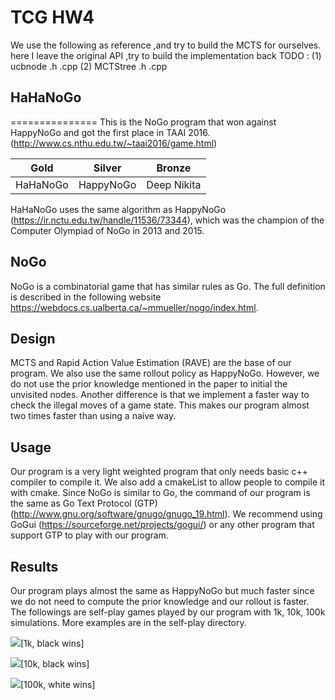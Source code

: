 TCG HW4
===============
We use the following as reference ,and try to build the MCTS for ourselves.
here I leave the original API ,try to build the implementation back
TODO : (1) ucbnode .h .cpp (2) MCTStree .h .cpp

## HaHaNoGo
===============
This is the NoGo program that won against HappyNoGo and got the first place in TAAI 2016. (http://www.cs.nthu.edu.tw/~taai2016/game.html) 

| Gold | Silver | Bronze |
| -------- | -------- | -------- |
| HaHaNoGo    | HappyNoGo     | Deep Nikita     |

HaHaNoGo uses the same algorithm as HappyNoGo (https://ir.nctu.edu.tw/handle/11536/73344), which was the champion of the Computer Olympiad of NoGo in 2013 and 2015.

## NoGo
NoGo is a combinatorial game that has similar rules as Go. The full definition is described in the following website https://webdocs.cs.ualberta.ca/~mmueller/nogo/index.html. 

## Design
MCTS and Rapid Action Value Estimation (RAVE) are the base of our program. We also use the same rollout policy as HappyNoGo. However, we do not use the prior knowledge mentioned in the paper to initial the unvisited nodes.
Another difference is that we implement a faster way to check the illegal moves of a game state. This makes our program almost two times faster than using a naive way. 

## Usage
Our program is a very light weighted program that only needs basic c++ compiler to compile it. We also add a cmakeList to allow people to compile it with cmake.
Since NoGo is similar to Go, the command of our program is the same as Go Text Protocol (GTP) (http://www.gnu.org/software/gnugo/gnugo_19.html). We recommend using GoGui (https://sourceforge.net/projects/gogui/) or any other program that support GTP to play with our program. 

## Results
Our program plays almost the same as HappyNoGo but much faster since we do not need to compute the prior knowledge and our rollout is faster. The followings are self-play games played by our program with 1k, 10k, 100k simulations. More examples are in the self-play directory. 

![](https://i.imgur.com/UntgrcE.png)[1k, black wins]

![](https://i.imgur.com/z9F5fM7.png)[10k, black wins]

![](https://i.imgur.com/q4jjAAJ.png)[100k, white wins]

